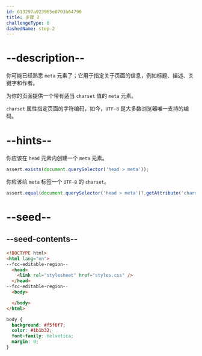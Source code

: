 ```yaml
---
id: 613297a923965e0703b64796
title: 步骤 2
challengeType: 0
dashedName: step-2
---
```


# --description--

你可能已经熟悉 `meta` 元素了；它用于指定关于页面的信息，例如标题、描述、关键字和作者。

为你的页面提供一个带有适当 `charset` 值的 `meta` 元素。

`charset` 属性指定页面的字符编码，如今，`UTF-8` 是大多数浏览器唯一支持的编码。

# --hints--

你应该在 `head` 元素内创建一个 `meta` 元素。

```js
assert.exists(document.querySelector('head > meta'));
```

你应该给 `meta` 标签一个 `UTF-8` 的 `charset`。

```js
assert.equal(document.querySelector('head > meta')?.getAttribute('charset')?.toLowerCase(), 'utf-8');
```

# --seed--

## --seed-contents--

```html
<!DOCTYPE html>
<html lang="en">
--fcc-editable-region--
  <head>
    <link rel="stylesheet" href="styles.css" />
  </head>
--fcc-editable-region--
  <body>

  </body>
</html>

```

```css
body {
  background: #f5f6f7;
  color: #1b1b32;
  font-family: Helvetica;
  margin: 0;
}
```

